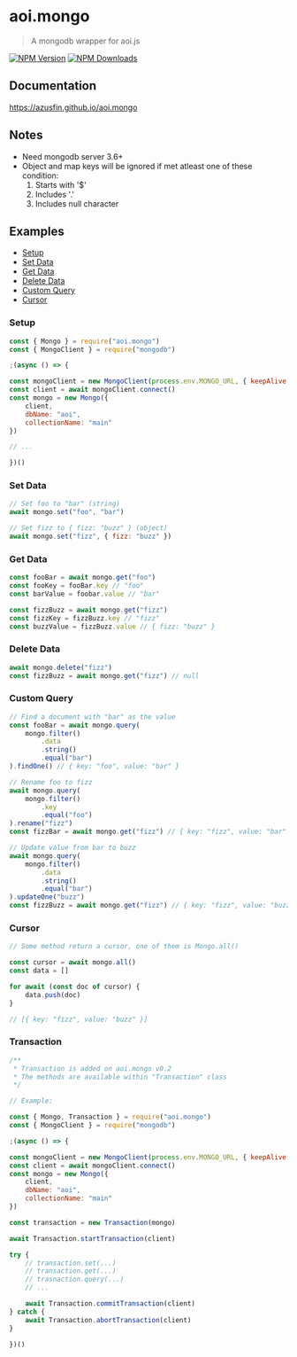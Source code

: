 # aoi.mongo

> A mongodb wrapper for aoi.js

[![NPM Version](https://img.shields.io/npm/v/aoi.mongo.svg?maxAge=3600)](https://www.npmjs.com/package/aoi.mongo)
[![NPM Downloads](https://img.shields.io/npm/dt/aoi.mongo.svg?maxAge=3600)](https://www.npmjs.com/package/aoi.mongo)

## Documentation

https://azusfin.github.io/aoi.mongo

## Notes

- Need mongodb server 3.6+
- Object and map keys will be ignored if met atleast one of these condition:
    1. Starts with '$'
    2. Includes '.'
    3. Includes null character

## Examples

- [Setup](#setup)
- [Set Data](#set-data)
- [Get Data](#get-data)
- [Delete Data](#delete-data)
- [Custom Query](#custom-query)
- [Cursor](#cursor)

### Setup

```js
const { Mongo } = require("aoi.mongo")
const { MongoClient } = require("mongodb")

;(async () => {

const mongoClient = new MongoClient(process.env.MONGO_URL, { keepAlive: true })
const client = await mongoClient.connect()
const mongo = new Mongo({
    client,
    dbName: "aoi",
    collectionName: "main"
})

// ...

})()
```

### Set Data

```js
// Set foo to "bar" (string)
await mongo.set("foo", "bar")

// Set fizz to { fizz: "buzz" } (object)
await mongo.set("fizz", { fizz: "buzz" })
```

### Get Data

```js
const fooBar = await mongo.get("foo")
const fooKey = fooBar.key // "foo"
const barValue = foobar.value // "bar"

const fizzBuzz = await mongo.get("fizz")
const fizzKey = fizzBuzz.key // "fizz"
const buzzValue = fizzBuzz.value // { fizz: "buzz" }
```

### Delete Data

```js
await mongo.delete("fizz")
const fizzBuzz = await mongo.get("fizz") // null
```

### Custom Query

```js
// Find a document with "bar" as the value
const fooBar = await mongo.query(
    mongo.filter()
        .data
        .string()
        .equal("bar")
).findOne() // { key: "foo", value: "bar" }

// Rename foo to fizz
await mongo.query(
    mongo.filter()
        .key
        .equal("foo")
).rename("fizz")
const fizzBar = await mongo.get("fizz") // { key: "fizz", value: "bar" }

// Update value from bar to buzz
await mongo.query(
    mongo.filter()
        .data
        .string()
        .equal("bar")
).updateOne("buzz")
const fizzBuzz = await mongo.get("fizz") // { key: "fizz", value: "buzz" }
```

### Cursor

```js
// Some method return a cursor, one of them is Mongo.all()

const cursor = await mongo.all()
const data = []

for await (const doc of cursor) {
    data.push(doc)
}

// [{ key: "fizz", value: "buzz" }]
```

### Transaction
```js
/**
 * Transaction is added on aoi.mongo v0.2
 * The methods are available within "Transaction" class
 */

// Example:

const { Mongo, Transaction } = require("aoi.mongo")
const { MongoClient } = require("mongodb")

;(async () => {

const mongoClient = new MongoClient(process.env.MONGO_URL, { keepAlive: true })
const client = await mongoClient.connect()
const mongo = new Mongo({
    client,
    dbName: "aoi",
    collectionName: "main"
})

const transaction = new Transaction(mongo)

await Transaction.startTransaction(client)

try {
    // transaction.set(...)
    // transaction.get(...)
    // trasnaction.query(...)
    // ...

    await Transaction.commitTransaction(client)
} catch {
    await Transaction.abortTransaction(client)
}

})()
```
